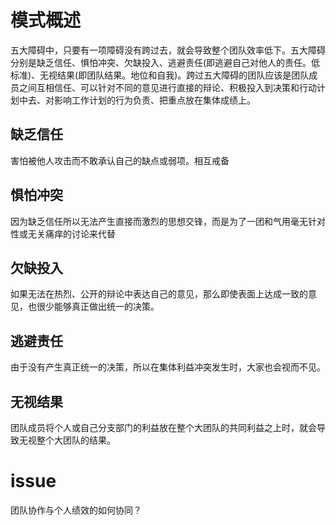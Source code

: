 # 模式概述
  五大障碍中，只要有一项障碍没有跨过去，就会导致整个团队效率低下。五大障碍分别是缺乏信任、惧怕冲突、欠缺投入、逃避责任(即逃避自己对他人的责任。低标准)、无视结果(即团队结果。地位和自我)。跨过五大障碍的团队应该是团队成员之间互相信任、可以针对不同的意见进行直接的辩论、积极投入到决策和行动计划中去、对影响工作计划的行为负责、把重点放在集体成绩上。

## 缺乏信任
害怕被他人攻击而不敢承认自己的缺点或弱项。相互戒备

## 惧怕冲突
因为缺乏信任所以无法产生直接而激烈的思想交锋，而是为了一团和气用毫无针对性或无关痛痒的讨论来代替

## 欠缺投入
如果无法在热烈、公开的辩论中表达自己的意见，那么即使表面上达成一致的意见，也很少能够真正做出统一的决策。

## 逃避责任
由于没有产生真正统一的决策，所以在集体利益冲突发生时，大家也会视而不见。
## 无视结果
团队成员将个人或自己分支部门的利益放在整个大团队的共同利益之上时，就会导致无视整个大团队的结果。

# issue
团队协作与个人绩效的如何协同？

  
